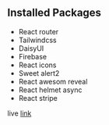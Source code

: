 ## Installed Packages
+ React router
+ Tailwindcss
+ DaisyUI
+ Firebase
+ React icons
+ Sweet alert2
+ React awesom reveal
+ React helmet async
+ React stripe

live [link](https://sports-camp-17da1.web.app/)
